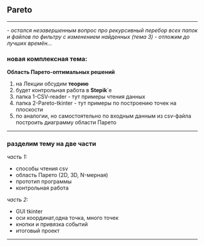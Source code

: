 ## Pareto

---  
_- остался незавершенным вопрос про рекурсивный перебор всех папок и файлов по фильтру с изменением найденных (тема 3) - отложим до лучших времён..._  

### новая комплексная тема:  
__Область Парето-оптимальных решений__  
1) на Лекции обсудим __теорию__  
2) будет контрольная работа в __Stepik__`е  
3) папка 1-CSV-reader - тут примеры чтения данных  
4) папка 2-Pareto-tkinter - тут примеры по построению точек на плоскости  
5) по аналогии, но самостоятельно по входным данным из csv-файла построить диаграмму области Парето  

---  

### разделим тему на две части  

_часть 1:_  
- способы чтения csv  
- область Парето  (2D, 3D, N-мерная)  
- прототип программы  
- контрольная работа  

_часть 2:_  
- GUI tkinter  
- оси координат,одна точка, много точек  
- кнопки и привязка событий  
- итоговый проект  

---  


